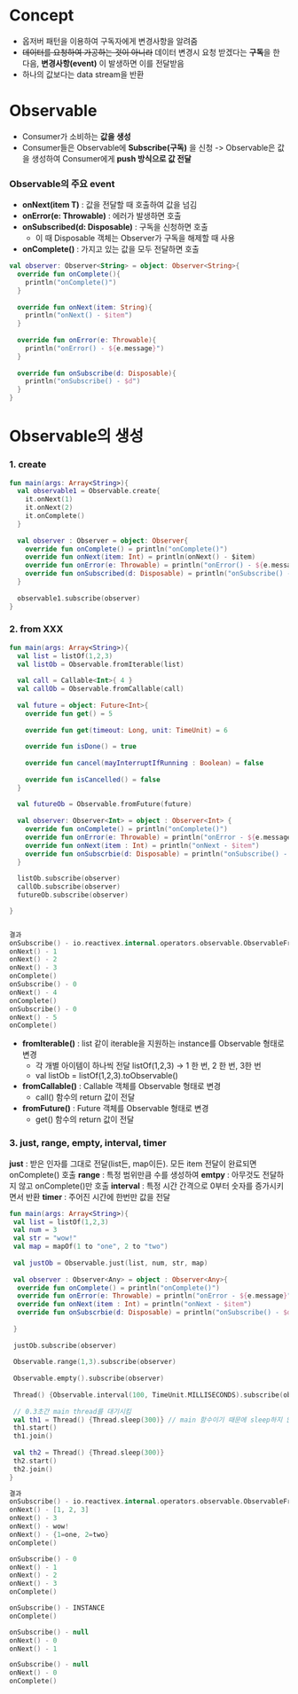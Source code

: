 # Concept
* 옵저버 패턴을 이용하여 구독자에게 변경사항을 알려줌
* ~~데이터를 요청하여 가공하는 것이 아니라~~ 데이터 변경시 요청 받겠다는 **구독**을 한 다음,
 **변경사항(event)** 이 발생하면 이를 전달받음
* 하나의 값보다는 data stream을 반환

# Observable
* Consumer가 소비하는 **값을 생성**
* Consumer들은 Observable에 **Subscribe(구독)** 을 신청 -> Observable은 값을 생성하여 Consumer에게 **push 방식으로 값 전달**

### Observable의 주요 event
* **onNext(item T)** : 값을 전달할 때 호출하여 값을 넘김
* **onError(e: Throwable)** : 에러가 발생하면 호출
* **onSubscribed(d: Disposable)** : 구독을 신청하면 호출
  * 이 때 Disposable 객체는 Observer가 구독을 해제할 때 사용
* **onComplete()** : 가지고 있는 값을 모두 전달하면 호출

```kotlin
val observer: Observer<String> = object: Observer<String>{
  override fun onComplete(){
    println("onComplete()")
  }
  
  override fun onNext(item: String){
    println("onNext() - $item")
  }
  
  override fun onError(e: Throwable){
    println("onError() - ${e.message}")
  }
  
  override fun onSubscribe(d: Disposable){
    println("onSubscribe() - $d")
  }
}
```

# Observable의 생성

### 1. create

```kotlin
fun main(args: Array<String>){
  val observable1 = Observable.create{
    it.onNext(1)
    it.onNext(2)
    it.onComplete()
  }
  
  val observer : Observer = object: Observer{
    override fun onComplete() = println("onComplete()")
    override fun onNext(item: Int) = println(onNext() - $item)
    override fun onError(e: Throwable) = println("onError() - ${e.message}")
    override fun onSubscribed(d: Disposable) = println("onSubscribe() -$d")
  }
  
  observable1.subscribe(observer)
}
```

### 2. from XXX

```kotlin
fun main(args: Array<String>){
  val list = listOf(1,2,3)
  val listOb = Observable.fromIterable(list)
  
  val call = Callable<Int>{ 4 }
  val callOb = Observable.fromCallable(call)
  
  val future = object: Future<Int>{
    override fun get() = 5
    
    override fun get(timeout: Long, unit: TimeUnit) = 6
    
    override fun isDone() = true
    
    override fun cancel(mayInterruptIfRunning : Boolean) = false
    
    override fun isCancelled() = false
  }
  
  val futureOb = Observable.fromFuture(future)
  
  val observer: Observer<Int> = object : Observer<Int> {
    override fun onComplete() = println("onComplete()")
    override fun onError(e: Throwable) = println("onError - ${e.message}")
    override fun onNext(item : Int) = println("onNext - $item")
    override fun onSubscrbie(d: Disposable) = println("onSubscribe() - $d")
  }
  
  listOb.subscribe(observer)
  callOb.subscribe(observer)
  futureOb.subscribe(observer)

}


결과
onSubscribe() - io.reactivex.internal.operators.observable.ObservableFromIterable$FromIterableDisposable@6bf2d08e 
onNext() - 1
onNext() - 2
onNext() - 3
onComplete()
onSubscribe() - 0 
onNext() - 4
onComplete()
onSubscribe() - 0 
onNext() - 5
onComplete()

```
* **fromIterable()** : list 같이 iterable을 지원하는 instance를 Observable 형태로 변경
  * 각 개별 아이템이 하나씩 전달 listOf(1,2,3) -> 1 한 번, 2 한 번, 3한 번
  * val listOb = listOf(1,2,3).toObservable()
* **fromCallable()** : Callable 객체를 Observable 형태로 변경
  * call() 함수의 return 값이 전달
* **fromFuture()** : Future 객체를 Observable 형태로 변경
  * get() 함수의 return 값이 전달
  
### 3. just, range, empty, interval, timer
**just** : 받은 인자를 그대로 전달(list든, map이든). 모든 item 전달이 완료되면 onComplete() 호출
**range** : 특정 범위만큼 수를 생성하여 
**emtpy** : 아무것도 전달하지 않고 onComplete()만 호출
**interval** : 특정 시간 간격으로 0부터 숫자를 증가시키면서 반환
**timer** : 주어진 시간에 한번만 값을 전달

```kotlin
fun main(args: Array<String>){
 val list = listOf(1,2,3)
 val num = 3
 val str = "wow!"
 val map = mapOf(1 to "one", 2 to "two")
 
 val justOb = Observable.just(list, num, str, map)
 
 val observer : Observer<Any> = object : Observer<Any>{
  override fun onComplete() = println("onComplete()")
  override fun onError(e: Throwable) = println("onError - ${e.message}")
  override fun onNext(item : Int) = println("onNext - $item")
  override fun onSubscrbie(d: Disposable) = println("onSubscribe() - $d")
 
 }
 
 justOb.subscribe(observer)
 
 Observable.range(1,3).subscribe(observer)
 
 Observable.empty().subscribe(observer)
 
 Thread() {Observable.interval(100, TimeUnit.MILLISECONDS).subscribe(observer)}.start()
 
 // 0.3초간 main thread를 대기시킴
 val th1 = Thread() {Thread.sleep(300)} // main 함수이기 때문에 sleep하지 않으면 process가 죽음. observer의 수행은 background에서 하고 main thread는 0.3초 block 시킴
 th1.start()
 th1.join()
 
 val th2 = Thread() {Thread.sleep(300)}
 th2.start()
 th2.join()
}

결과
onSubscribe() - io.reactivex.internal.operators.observable.ObservableFromArray$FromArrayDisposable@15615099 
onNext() - [1, 2, 3]
onNext() - 3
onNext() - wow!
onNext() - {1=one, 2=two}
onComplete()

onSubscribe() - 0 
onNext() - 1
onNext() - 2
onNext() - 3
onComplete()

onSubscribe() - INSTANCE 
onComplete()

onSubscribe() - null 
onNext() - 0
onNext() - 1

onSubscribe() - null 
onNext() - 0
onComplete()

```
  
  
  
  
  
  
  
  
  
  
  
  

